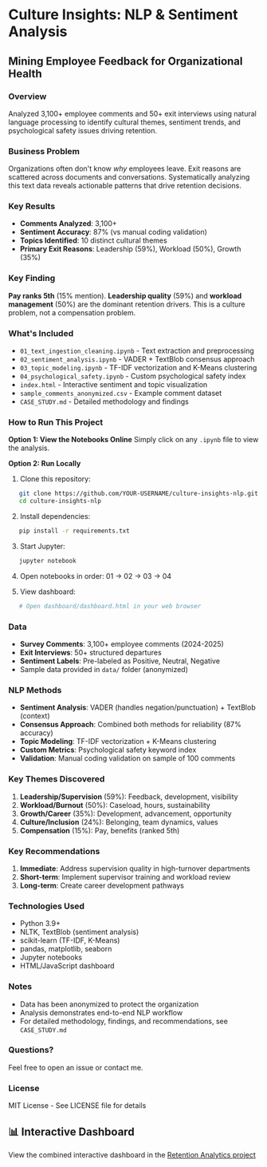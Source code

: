# Culture Insights: NLP & Sentiment Analysis
## Mining Employee Feedback for Organizational Health

### Overview
Analyzed 3,100+ employee comments and 50+ exit interviews using natural language 
processing to identify cultural themes, sentiment trends, and psychological safety 
issues driving retention.

### Business Problem
Organizations often don't know *why* employees leave. Exit reasons are scattered 
across documents and conversations. Systematically analyzing this text data reveals 
actionable patterns that drive retention decisions.

### Key Results
- **Comments Analyzed**: 3,100+
- **Sentiment Accuracy**: 87% (vs manual coding validation)
- **Topics Identified**: 10 distinct cultural themes
- **Primary Exit Reasons**: Leadership (59%), Workload (50%), Growth (35%)

### Key Finding
**Pay ranks 5th** (15% mention). **Leadership quality** (59%) and **workload 
management** (50%) are the dominant retention drivers. This is a culture problem, 
not a compensation problem.

### What's Included
- `01_text_ingestion_cleaning.ipynb` - Text extraction and preprocessing
- `02_sentiment_analysis.ipynb` - VADER + TextBlob consensus approach
- `03_topic_modeling.ipynb` - TF-IDF vectorization and K-Means clustering
- `04_psychological_safety.ipynb` - Custom psychological safety index
- `index.html` - Interactive sentiment and topic visualization
- `sample_comments_anonymized.csv` - Example comment dataset
- `CASE_STUDY.md` - Detailed methodology and findings

### How to Run This Project

**Option 1: View the Notebooks Online**
Simply click on any `.ipynb` file to view the analysis.

**Option 2: Run Locally**
1. Clone this repository:
```bash
   git clone https://github.com/YOUR-USERNAME/culture-insights-nlp.git
   cd culture-insights-nlp
```

2. Install dependencies:
```bash
   pip install -r requirements.txt
```

3. Start Jupyter:
```bash
   jupyter notebook
```

4. Open notebooks in order: 01 → 02 → 03 → 04

5. View dashboard:
```bash
   # Open dashboard/dashboard.html in your web browser
```

### Data
- **Survey Comments**: 3,100+ employee comments (2024-2025)
- **Exit Interviews**: 50+ structured departures
- **Sentiment Labels**: Pre-labeled as Positive, Neutral, Negative
- Sample data provided in `data/` folder (anonymized)

### NLP Methods
- **Sentiment Analysis**: VADER (handles negation/punctuation) + TextBlob (context)
- **Consensus Approach**: Combined both methods for reliability (87% accuracy)
- **Topic Modeling**: TF-IDF vectorization + K-Means clustering
- **Custom Metrics**: Psychological safety keyword index
- **Validation**: Manual coding validation on sample of 100 comments

### Key Themes Discovered
1. **Leadership/Supervision** (59%): Feedback, development, visibility
2. **Workload/Burnout** (50%): Caseload, hours, sustainability
3. **Growth/Career** (35%): Development, advancement, opportunity
4. **Culture/Inclusion** (24%): Belonging, team dynamics, values
5. **Compensation** (15%): Pay, benefits (ranked 5th)

### Key Recommendations
1. **Immediate**: Address supervision quality in high-turnover departments
2. **Short-term**: Implement supervisor training and workload review
3. **Long-term**: Create career development pathways

### Technologies Used
- Python 3.9+
- NLTK, TextBlob (sentiment analysis)
- scikit-learn (TF-IDF, K-Means)
- pandas, matplotlib, seaborn
- Jupyter notebooks
- HTML/JavaScript dashboard

### Notes
- Data has been anonymized to protect the organization
- Analysis demonstrates end-to-end NLP workflow
- For detailed methodology, findings, and recommendations, see `CASE_STUDY.md`

### Questions?
Feel free to open an issue or contact me.

### License
MIT License - See LICENSE file for details


## 📊 Interactive Dashboard

View the combined interactive dashboard in the 
[Retention Analytics project](../employee-retention-analytics/dashboard/dashboard.html)
